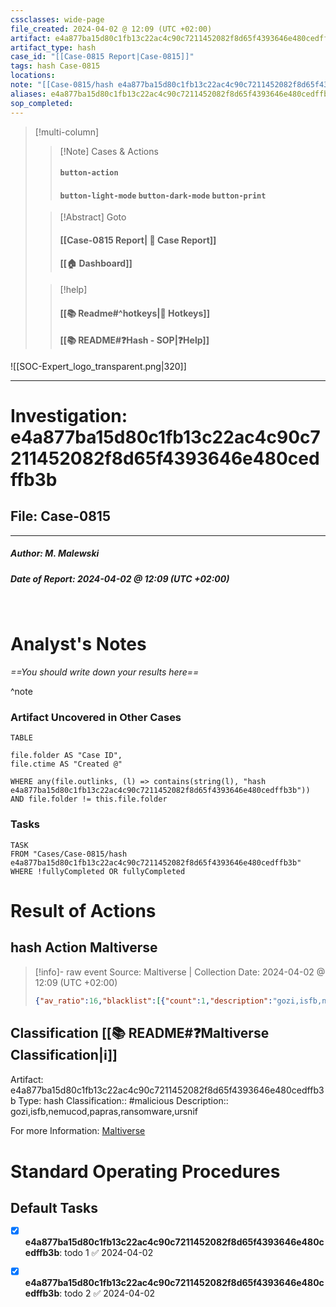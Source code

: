 ```yaml
---
cssclasses: wide-page
file_created: 2024-04-02 @ 12:09 (UTC +02:00)
artifact: e4a877ba15d80c1fb13c22ac4c90c7211452082f8d65f4393646e480cedffb3b
artifact_type: hash
case_id: "[[Case-0815 Report|Case-0815]]"
tags: hash Case-0815
locations:
note: "[[Case-0815/hash e4a877ba15d80c1fb13c22ac4c90c7211452082f8d65f4393646e480cedffb3b#^note|Note]]"
aliases: e4a877ba15d80c1fb13c22ac4c90c7211452082f8d65f4393646e480cedffb3b
sop_completed: 
---
```


<div id="Frame">

> [!multi-column]
>
>> [!Note] Cases & Actions
>> #### `button-action`
>> #### `button-light-mode`  `button-dark-mode` `button-print`
>
>> [!Abstract] Goto
>> #### [[Case-0815 Report| 📑 Case Report]] 
>> #### [[🏠 Dashboard]]
>
>> [!help]
>> #### [[📚 Readme#^hotkeys\|🔑 Hotkeys]]
>> #### [[📚 README#❓Hash - SOP|❓Help]]

</div>

![[SOC-Expert_logo_transparent.png|320]]

---

#  Investigation: e4a877ba15d80c1fb13c22ac4c90c7211452082f8d65f4393646e480cedffb3b

## File: Case-0815

---
##### Author:  M. Malewski

##### Date of Report: 2024-04-02 @ 12:09 (UTC +02:00)

<br>

# Analyst's Notes

_==You should write down your results here==_

^note

### Artifact Uncovered in Other Cases

```dataview
TABLE 

file.folder AS "Case ID",
file.ctime AS "Created @"

WHERE any(file.outlinks, (l) => contains(string(l), "hash e4a877ba15d80c1fb13c22ac4c90c7211452082f8d65f4393646e480cedffb3b")) AND file.folder != this.file.folder
```

### Tasks

```dataview
TASK
FROM "Cases/Case-0815/hash e4a877ba15d80c1fb13c22ac4c90c7211452082f8d65f4393646e480cedffb3b"
WHERE !fullyCompleted OR fullyCompleted
```

# Result of Actions

## hash Action Maltiverse

>[!info]- raw event
>Source: Maltiverse | Collection Date: 2024-04-02 @ 12:09 (UTC +02:00)
> 
> ```json
> {"av_ratio":16,"blacklist":[{"count":1,"description":"gozi,isfb,nemucod,papras,ransomware,ursnif","first_seen":"2018-01-16 15:50:12","last_seen":"2018-01-16 15:50:12","source":"Maltiverse"}],"classification":"malicious","contacted_host":["109.199.114.252","2.22.112.10","2.22.112.43","107.6.170.83","216.58.213.164","216.58.213.174"],"creation_time":"2018-01-16 15:50:12","dns_request":["ifsd.it","srfd.as","www.atdd.zx","www.apapernotion.com","ocsp.int-x3.letsencrypt.org","fxvers.ch","resolver1.opendns.com","isrg.trustid.ocsp.identrust.com","myip.opendns.com"],"filename":["HF8930495.jse"],"filetype":"ASCII text, with very long lines, with no line terminators","is_iot_threat":false,"md5":"5123f98a8d43c1f6cc25c3a5ae9cec24","modification_time":"2018-01-16 15:50:12","score":10.0,"sha1":"6bd6fc3c2e0ff8b3795dc8510d300f9a8c57c592","sha256":"e4a877ba15d80c1fb13c22ac4c90c7211452082f8d65f4393646e480cedffb3b","sha512":"babeed0f0c1456abfb3ee7321dfa38e433e84a617fb43fee9c91045cef3571eb0d3d19cd9940c0130ffba65fbe0e5421178183dc84000992e3ea6980e5d18e65","size":39412,"tag":["gozi","isfb","nemucod","papras","ransomware","ursnif"],"type":"sample"} 
> ```

## Classification [[📚 README#❓Maltiverse Classification|ℹ️]]

Artifact: e4a877ba15d80c1fb13c22ac4c90c7211452082f8d65f4393646e480cedffb3b
Type: hash
Classification:: #malicious
Description:: gozi,isfb,nemucod,papras,ransomware,ursnif 

For more Information: [Maltiverse](https://maltiverse.com/sample/e4a877ba15d80c1fb13c22ac4c90c7211452082f8d65f4393646e480cedffb3b)


<div id="Frame">

# Standard Operating Procedures

## Default Tasks

- [x] **e4a877ba15d80c1fb13c22ac4c90c7211452082f8d65f4393646e480cedffb3b**:  todo 1 ✅ 2024-04-02
- [x] **e4a877ba15d80c1fb13c22ac4c90c7211452082f8d65f4393646e480cedffb3b**:  todo 2 ✅ 2024-04-02


</div>